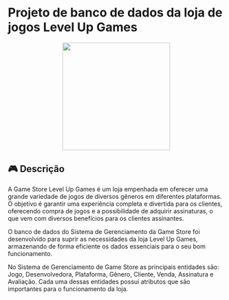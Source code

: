 # Projeto de banco de dados da loja de jogos Level Up Games

<div align="center">
  <img src="https://github.com/FranciscaGeovanna/Game-Store/assets/115251617/2bebb920-cbcb-4964-af75-76c90e0d4b0f" width="250px"/>
</div>

## :video_game: Descrição
<p> A Game Store Level Up Games é um loja empenhada em oferecer uma grande variedade de jogos de diversos gêneros em diferentes plataformas. O objetivo é garantir uma experiência 
completa e divertida para os clientes, oferecendo compra de jogos e a possibilidade de adquirir assinaturas, o que vem com diversos benefícios para os clientes assinantes.</p>
  
<p>O banco de dados do Sistema de Gerenciamento da Game Store foi desenvolvido para suprir as necessidades da loja Level Up Games, armazenando de forma eficiente os dados essenciais 
para o seu bom funcionamento.</p>

<p>No Sistema de Gerenciamento de Game Store as principais entidades são: Jogo, Desenvolvedora, Plataforma, Gênero, Cliente, Venda, Assinatura e Avaliação. Cada uma dessas entidades 
possui atributos que são importantes para o funcionamento da loja.</p>
